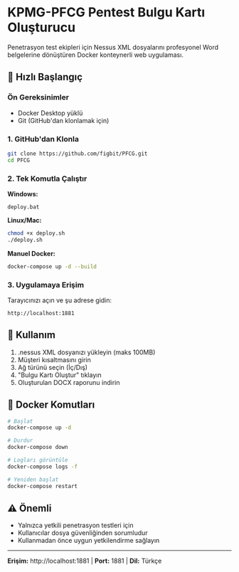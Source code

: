 # KPMG-PFCG Pentest Bulgu Kartı Oluşturucu

Penetrasyon test ekipleri için Nessus XML dosyalarını profesyonel Word belgelerine dönüştüren Docker konteynerli web uygulaması.

## 🚀 Hızlı Başlangıç

### Ön Gereksinimler
- Docker Desktop yüklü
- Git (GitHub'dan klonlamak için)

### 1. GitHub'dan Klonla
```bash
git clone https://github.com/figbit/PFCG.git
cd PFCG
```

### 2. Tek Komutla Çalıştır

**Windows:**
```batch
deploy.bat
```

**Linux/Mac:**
```bash
chmod +x deploy.sh
./deploy.sh
```

**Manuel Docker:**
```bash
docker-compose up -d --build
```

### 3. Uygulamaya Erişim
Tarayıcınızı açın ve şu adrese gidin:
```
http://localhost:1881
```

## 📖 Kullanım

1. .nessus XML dosyanızı yükleyin (maks 100MB)
2. Müşteri kısaltmasını girin
3. Ağ türünü seçin (İç/Dış)
4. "Bulgu Kartı Oluştur" tıklayın
5. Oluşturulan DOCX raporunu indirin

## 🐳 Docker Komutları

```bash
# Başlat
docker-compose up -d

# Durdur
docker-compose down

# Logları görüntüle
docker-compose logs -f

# Yeniden başlat
docker-compose restart
```

## ⚠️ Önemli

- Yalnızca yetkili penetrasyon testleri için
- Kullanıcılar dosya güvenliğinden sorumludur
- Kullanmadan önce uygun yetkilendirme sağlayın

---

**Erişim:** http://localhost:1881 | **Port:** 1881 | **Dil:** Türkçe 